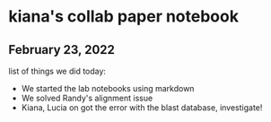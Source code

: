 
# kiana's collab paper notebook

## February 23, 2022

list of things we did today:

- We started the lab notebooks using markdown
- We solved Randy's alignment issue
- Kiana, Lucia on got the error with the blast database, investigate!
